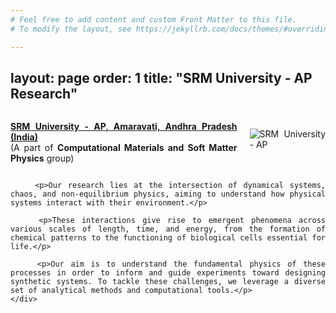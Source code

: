```yaml
---
# Feel free to add content and custom Front Matter to this file.
# To modify the layout, see https://jekyllrb.com/docs/themes/#overriding-theme-defaults

---
```

layout: page
order: 1
title: "SRM University - AP Research"
---

<!DOCTYPE html>
<html lang="en">
<head>
    <meta charset="UTF-8">
    <meta name="viewport" content="width=device-width, initial-scale=1.0">
    <title>{{ page.title }}</title>
    <style>
        .content {
            text-align: justify;
        }
        .logo {
            float: right;
            margin-left: 20px;
            margin-top: -10px; /* Adjusts the logo's vertical alignment */
        }
        .header {
            display: flex;
            align-items: center;
        }
    </style>
</head>
<body>
    <div class="content">
        <div class="header">
            <p><strong><a href="https://srmap.edu.in/">SRM University - AP, Amaravati, Andhra Pradesh (India)</a></strong><br>
            (A part of <strong>Computational Materials and Soft Matter Physics</strong> group)</p>
            <img src="{{ site.baseurl }}/images/SRM-AP-photo.jpg" alt="SRM University - AP" class="logo">
        </div>

        <p>Our research lies at the intersection of dynamical systems, chaos, and non-equilibrium physics, aiming to understand how physical systems interact with their environment.</p>
        
        <p>These interactions give rise to emergent phenomena across various scales of length, time, and energy, from the formation of chemical patterns to the functioning of biological cells essential for life.</p>
        
        <p>Our aim is to understand the fundamental physics of these processes in order to inform and guide experiments toward designing synthetic systems. To tackle these challenges, we leverage a diverse set of analytical methods and computational tools.</p>
    </div>
</body>
</html>

